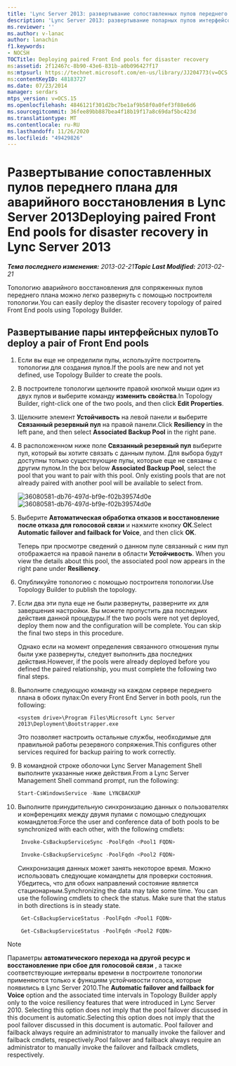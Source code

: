 ```yaml
---
title: 'Lync Server 2013: развертывание сопоставленных пулов переднего плана для аварийного восстановления'
description: 'Lync Server 2013: развертывание попарных пулов интерфейсов для аварийного восстановления.'
ms.reviewer: ''
ms.author: v-lanac
author: lanachin
f1.keywords:
- NOCSH
TOCTitle: Deploying paired Front End pools for disaster recovery
ms:assetid: 2f12467c-8b90-43e6-831b-a0b096427f17
ms:mtpsurl: https://technet.microsoft.com/en-us/library/JJ204773(v=OCS.15)
ms:contentKeyID: 48183727
ms.date: 07/23/2014
manager: serdars
mtps_version: v=OCS.15
ms.openlocfilehash: 4846121f301d2bc7be1af9b58f0a0fef3f88e6d6
ms.sourcegitcommit: 36fee89bb887bea4f18b19f17a8c69daf5bc423d
ms.translationtype: MT
ms.contentlocale: ru-RU
ms.lasthandoff: 11/26/2020
ms.locfileid: "49429826"
---
```

# <a name="deploying-paired-front-end-pools-for-disaster-recovery-in-lync-server-2013"></a><span data-ttu-id="f58ee-103">Развертывание сопоставленных пулов переднего плана для аварийного восстановления в Lync Server 2013</span><span class="sxs-lookup"><span data-stu-id="f58ee-103">Deploying paired Front End pools for disaster recovery in Lync Server 2013</span></span>

<div data-xmlns="http://www.w3.org/1999/xhtml">

<div class="topic" data-xmlns="http://www.w3.org/1999/xhtml" data-msxsl="urn:schemas-microsoft-com:xslt" data-cs="https://msdn.microsoft.com/">

<div data-asp="https://msdn2.microsoft.com/asp">



</div>

<div id="mainSection">

<div id="mainBody"><span data-ttu-id="f58ee-104">

<span> </span></span><span class="sxs-lookup"><span data-stu-id="f58ee-104">

<span> </span></span></span>

<span data-ttu-id="f58ee-105">_**Тема последнего изменения:** 2013-02-21_</span><span class="sxs-lookup"><span data-stu-id="f58ee-105">_**Topic Last Modified:** 2013-02-21_</span></span>

<span data-ttu-id="f58ee-106">Топологию аварийного восстановления для сопряженных пулов переднего плана можно легко развернуть с помощью построителя топологии.</span><span class="sxs-lookup"><span data-stu-id="f58ee-106">You can easily deploy the disaster recovery topology of paired Front End pools using Topology Builder.</span></span>

<div>

## <a name="to-deploy-a-pair-of-front-end-pools"></a><span data-ttu-id="f58ee-107">Развертывание пары интерфейсных пулов</span><span class="sxs-lookup"><span data-stu-id="f58ee-107">To deploy a pair of Front End pools</span></span>

1.  <span data-ttu-id="f58ee-108">Если вы еще не определили пулы, используйте построитель топологии для создания пулов.</span><span class="sxs-lookup"><span data-stu-id="f58ee-108">If the pools are new and not yet defined, use Topology Builder to create the pools.</span></span>

2.  <span data-ttu-id="f58ee-109">В построителе топологии щелкните правой кнопкой мыши один из двух пулов и выберите команду **изменить свойства**.</span><span class="sxs-lookup"><span data-stu-id="f58ee-109">In Topology Builder, right-click one of the two pools, and then click **Edit Properties**.</span></span>

3.  <span data-ttu-id="f58ee-110">Щелкните элемент **Устойчивость** на левой панели и выберите **Связанный резервный пул** на правой панели.</span><span class="sxs-lookup"><span data-stu-id="f58ee-110">Click **Resiliency** in the left pane, and then select **Associated Backup Pool** in the right pane.</span></span>

4.  <span data-ttu-id="f58ee-p101">В расположенном ниже поле **Связанный резервный пул** выберите пул, который вы хотите связать с данным пулом. Для выбора будут доступны только существующие пулы, которые еще не связаны с другим пулом.</span><span class="sxs-lookup"><span data-stu-id="f58ee-p101">In the box below **Associated Backup Pool**, select the pool that you want to pair with this pool. Only existing pools that are not already paired with another pool will be available to select from.</span></span>
    
    <span data-ttu-id="f58ee-113">![36080581-db76-497d-bf9e-f02b39574d0e](images/JJ204773.36080581-db76-497d-bf9e-f02b39574d0e(OCS.15).png "36080581-db76-497d-bf9e-f02b39574d0e")</span><span class="sxs-lookup"><span data-stu-id="f58ee-113">![36080581-db76-497d-bf9e-f02b39574d0e](images/JJ204773.36080581-db76-497d-bf9e-f02b39574d0e(OCS.15).png "36080581-db76-497d-bf9e-f02b39574d0e")</span></span>  

5.  <span data-ttu-id="f58ee-114">Выберите **Автоматическая обработка отказов и восстановление после отказа для голосовой связи** и нажмите кнопку **ОК**.</span><span class="sxs-lookup"><span data-stu-id="f58ee-114">Select **Automatic failover and failback for Voice**, and then click **OK**.</span></span>
    
    <span data-ttu-id="f58ee-115">Теперь при просмотре сведений о данном пуле связанный с ним пул отображается на правой панели в области **Устойчивость**. </span><span class="sxs-lookup"><span data-stu-id="f58ee-115">When you view the details about this pool, the associated pool now appears in the right pane under **Resiliency**.</span></span>

6.  <span data-ttu-id="f58ee-116">Опубликуйте топологию с помощью построителя топологии.</span><span class="sxs-lookup"><span data-stu-id="f58ee-116">Use Topology Builder to publish the topology.</span></span>

7.  <span data-ttu-id="f58ee-p102">Если два эти пула еще не были развернуты, разверните их для завершения настройки. Вы можете пропустить два последних действия данной процедуры.</span><span class="sxs-lookup"><span data-stu-id="f58ee-p102">If the two pools were not yet deployed, deploy them now and the configuration will be complete. You can skip the final two steps in this procedure.</span></span>
    
    <span data-ttu-id="f58ee-119">Однако если на момент определения связанного отношения пулы были уже развернуты, следует выполнить два последних действия.</span><span class="sxs-lookup"><span data-stu-id="f58ee-119">However, if the pools were already deployed before you defined the paired relationship, you must complete the following two final steps.</span></span>

8.  <span data-ttu-id="f58ee-120">Выполните следующую команду на каждом сервере переднего плана в обоих пулах:</span><span class="sxs-lookup"><span data-stu-id="f58ee-120">On every Front End Server in both pools, run the following:</span></span>
    ```console
    <system drive>\Program Files\Microsoft Lync Server 2013\Deployment\Bootstrapper.exe 
    ```
    <span data-ttu-id="f58ee-121">Это позволяет настроить остальные службы, необходимые для правильной работы резервного сопряжения.</span><span class="sxs-lookup"><span data-stu-id="f58ee-121">This configures other services required for backup pairing to work correctly.</span></span>

9.  <span data-ttu-id="f58ee-122">В командной строке оболочки Lync Server Management Shell выполните указанные ниже действия.</span><span class="sxs-lookup"><span data-stu-id="f58ee-122">From a Lync Server Management Shell command prompt, run the following:</span></span>
    ```powershell
    Start-CsWindowsService -Name LYNCBACKUP
    ```
10. <span data-ttu-id="f58ee-123">Выполните принудительную синхронизацию данных о пользователях и конференциях между двумя пулами с помощью следующих командлетов:</span><span class="sxs-lookup"><span data-stu-id="f58ee-123">Force the user and conference data of both pools to be synchronized with each other, with the following cmdlets:</span></span>
    
       ```powershell
        Invoke-CsBackupServiceSync -PoolFqdn <Pool1 FQDN>
       ```
    
       ```powershell
        Invoke-CsBackupServiceSync -PoolFqdn <Pool2 FQDN>
       ```
    
    <span data-ttu-id="f58ee-p103">Синхронизация данных может занять некоторое время. Можно использовать следующие командлеты для проверки состояния. Убедитесь, что для обоих направлений состояние является стационарным.</span><span class="sxs-lookup"><span data-stu-id="f58ee-p103">Synchronizing the data may take some time. You can use the following cmdlets to check the status. Make sure that the status in both directions is in steady state.</span></span>
    
       ```powershell
        Get-CsBackupServiceStatus -PoolFqdn <Pool1 FQDN>
       ```
    
       ```powershell
        Get-CsBackupServiceStatus -PoolFqdn <Pool2 FQDN>
       ```

<div class="">


> [!NOTE]  
> <span data-ttu-id="f58ee-127">Параметры <STRONG>автоматического перехода на другой ресурс и восстановление при сбое для голосовой связи</STRONG> , а также соответствующие интервалы времени в построителе топологии применяются только к функциям устойчивости голоса, которые появились в Lync Server 2010.</span><span class="sxs-lookup"><span data-stu-id="f58ee-127">The <STRONG>Automatic failover and failback for Voice</STRONG> option and the associated time intervals in Topology Builder apply only to the voice resiliency features that were introduced in Lync Server 2010.</span></span> <span data-ttu-id="f58ee-128">Selecting this option does not imply that the pool failover discussed in this document is automatic.</span><span class="sxs-lookup"><span data-stu-id="f58ee-128">Selecting this option does not imply that the pool failover discussed in this document is automatic.</span></span> <span data-ttu-id="f58ee-129">Pool failover and failback always require an administrator to manually invoke the failover and failback cmdlets, respectively.</span><span class="sxs-lookup"><span data-stu-id="f58ee-129">Pool failover and failback always require an administrator to manually invoke the failover and failback cmdlets, respectively.</span></span>



<span data-ttu-id="f58ee-130"></div>

</div>

</div>

<span> </span>

</div>

</div>

</span><span class="sxs-lookup"><span data-stu-id="f58ee-130"></div>

</div>

</div>

<span> </span>

</div>

</div>

</span></span></div>

